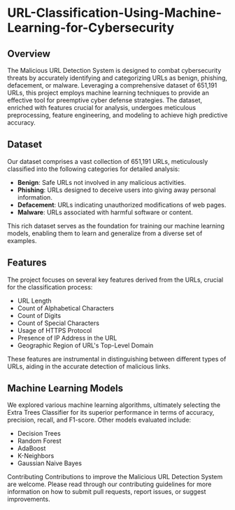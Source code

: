 # URL-Classification-Using-Machine-Learning-for-Cybersecurity
## Overview
The Malicious URL Detection System is designed to combat cybersecurity threats by accurately identifying and categorizing URLs as benign, phishing, defacement, or malware. Leveraging a comprehensive dataset of 651,191 URLs, this project employs machine learning techniques to provide an effective tool for preemptive cyber defense strategies. The dataset, enriched with features crucial for analysis, undergoes meticulous preprocessing, feature engineering, and modeling to achieve high predictive accuracy.

## Dataset
Our dataset comprises a vast collection of 651,191 URLs, meticulously classified into the following categories for detailed analysis:
- **Benign**: Safe URLs not involved in any malicious activities.
- **Phishing**: URLs designed to deceive users into giving away personal information.
- **Defacement**: URLs indicating unauthorized modifications of web pages.
- **Malware**: URLs associated with harmful software or content.

This rich dataset serves as the foundation for training our machine learning models, enabling them to learn and generalize from a diverse set of examples.

## Features
The project focuses on several key features derived from the URLs, crucial for the classification process:
- URL Length
- Count of Alphabetical Characters
- Count of Digits
- Count of Special Characters
- Usage of HTTPS Protocol
- Presence of IP Address in the URL
- Geographic Region of URL's Top-Level Domain

These features are instrumental in distinguishing between different types of URLs, aiding in the accurate detection of malicious links.

## Machine Learning Models
We explored various machine learning algorithms, ultimately selecting the Extra Trees Classifier for its superior performance in terms of accuracy, precision, recall, and F1-score. Other models evaluated include:
- Decision Trees
- Random Forest
- AdaBoost
- K-Neighbors
- Gaussian Naive Bayes

Contributing
Contributions to improve the Malicious URL Detection System are welcome. Please read through our contributing guidelines for more information on how to submit pull requests, report issues, or suggest improvements.
